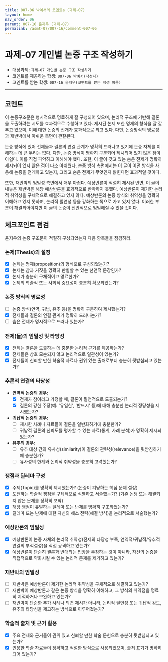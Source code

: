 ```yaml
---
title: 007-06 박예서의 코멘트a (과제-07) 
layout: home
nav_order: 06
parent: 007-16 윤지우 (과제-07)
permalink: /asmt-07/007-16/comment-007-06
---
```


# 과제-07 개인별 논증 구조 작성하기

- 대상과제: `과제-07 개인별 논증 구조 작성하기`
- 코멘트를 제공하는 학생: `007-06 박예서(작성자)` 
- 코멘트를 받는 학생: `007-16 윤지우(코멘트를 받는 학생 이름)` 

---

## 코멘트

이 논증구조문은 형시적으로 명료하게 잘 구성되어 있으며, 논리적 구조에 기반해 결론을 도출하려는 시도를 효과적으로 수행하고 있다. 제시된 논제 또한 명제의 형식을 잘 갖추고 있으며, 이에 대한 논증의 전개가 효과적으로 되고 있다. 다만, 논증방식의 명료성과 재반박에서 아쉬운 측면이 관찰된다.

논증 방식에 있어 전제들과 결론의 연결 관계가 명확히 드러나고 있기에 논증 자체를 이해하는 데 큰 무리는 없다. 다만, 논증 방식이 명확히 구분되어 제시되어 있지 않은 점이 아쉽다. 이를 직접 파악하고 이해해야 했다. 또한, 이 글이 갖고 있는 숨은 전제가 명확히 제시되어 있지 않은 점이 다소 아쉬웠다. 논증 방식 측면에서는 이 글이 어떤 방식을 사용해 논증을 전개하고 있는지, 그리고 숨은 전제가 무엇인지 밝힌다면 효과적일 것이다.

또한, 재반박의 엄밀성 측면에서 매우 아쉽다. 예상반론이 적절히 제시된 반면, 이 글이 내놓은 재반박은 해당 예상반론을 효과적으로 반박하지 못했다. 예상반론이 제기한 논리적 취약성을 구체적으로 해결하고 있지 않다. 예상반론의 논증 방식의 취약성을 명확히 이해하고 있지 못하며, 논리적 필연성 등을 강화하는 쪽으로 가고 있지 않다. 이러한 부분이 해결되어야지만 이 글의 논증이 전반적으로 엄밀해질 수 있을 것이다.


## 체크포인트 점검

윤지우의 논증 구조문이 적절히 구성되었는지 다음 항목들을 점검하라.

### **논제(Thesis)의 설정**
- [x] 논제는 명제(proposition)의 형식으로 구성되었는가?
- [x] 논제는 참과 거짓을 명확히 판별할 수 있는 선언적 문장인가?
- [x] 논제가 충분히 구체적이고 명료한가?
- [x] 논제의 학술적 또는 사회적 중요성이 충분히 확보되었는가?

### **논증 방식의 명료성**
- [ ] 논증 방식(연역, 귀납, 유추 등)을 명확히 구분하여 제시했는가?
- [x] 전제들과 결론의 연결 관계가 명확히 드러나는가?
- [ ] 숨은 전제가 명시적으로 드러나 있는가?

### **전제(들)의 엄밀성 및 타당성**
- [x] 전제는 결론을 도출하는 데 충분한 논리적 근거를 제공하는가?
- [x] 전제들은 상호 모순되지 않고 논리적으로 일관성이 있는가?
- [x] 전제들이 신뢰할 만한 학술적 자료나 권위 있는 출처로부터 충분히 뒷받침되고 있는가?

### **추론적 연결의 타당성**
- **연역적 논증의 경우:**
  - [x] 전제가 참이라고 가정할 때, 결론이 필연적으로 도출되는가?
  - [x] 결론의 강한 주장(예: '유일한', '반드시' 등)에 대해 충분한 논리적 정당성을 제시했는가?

- **귀납적 논증의 경우:**
  - [ ] 제시한 사례나 자료들이 결론을 일반화하기에 충분한가?
  - [ ] 귀납적 결론의 신뢰도를 평가할 수 있는 자료(통계, 사례 분석)가 명확히 제시되었는가?

- **유추의 경우:**
  - [ ] 유추 대상 간의 유사성(similarity)이 결론의 관련성(relevance)을 뒷받침하기에 충분한가?
  - [ ] 유사성의 한계와 논리적 취약성을 충분히 고려했는가?

### **쟁점과 딜레마 구성**
- [x] 주제(Topic)를 명확히 제시했는가? (논증이 겨냥하는 핵심 문제 설정)
- [x] 도전하는 학술적 쟁점을 구체적으로 식별하고 서술했는가? (기존 논쟁 또는 해결되지 않은 문제를 정확히 포착)
- [x] 해당 쟁점이 유발하는 딜레마 또는 난제를 명확히 구조화했는가?
- [x] 딜레마 또는 난제에 대한 자신의 해소 전략(해결 방식)을 논리적으로 서술했는가?

### **예상반론의 엄밀성**
- [x] 예상반론이 논증 자체의 논리적 취약성(전제의 타당성 부족, 연역적/귀납적/유추적 연결의 부적절성)을 직접 공격하고 있는가?
- [x] 예상반론이 단순히 결론과 반대되는 입장을 주장하는 것이 아니라, 자신의 논증을 직접적으로 약화시킬 수 있는 논리적 문제를 제기하고 있는가?

### **재반박의 엄밀성**
- [ ] 재반박은 예상반론이 제기한 논리적 취약성을 구체적으로 해결하고 있는가?
- [ ] 재반박이 예상반론과 같은 논증 방식을 명확히 이해하고, 그 방식의 취약점을 명료히 지적하거나 보완하고 있는가?
- [ ] 재반박이 단순한 추가 사례나 의견 제시가 아니라, 논리적 필연성 또는 귀납적 강도, 유추의 타당성을 제고하는 방식으로 이루어졌는가?

### **학술적 출처 및 근거 활용**
- [x] 주요 전제와 근거들이 권위 있고 신뢰할 만한 학술 문헌으로 충분히 뒷받침되고 있는가?
- [x] 인용한 학술 자료들이 정확하고 적절한 방식으로 사용되었으며, 출처 표기가 명확히 되어 있는가?
